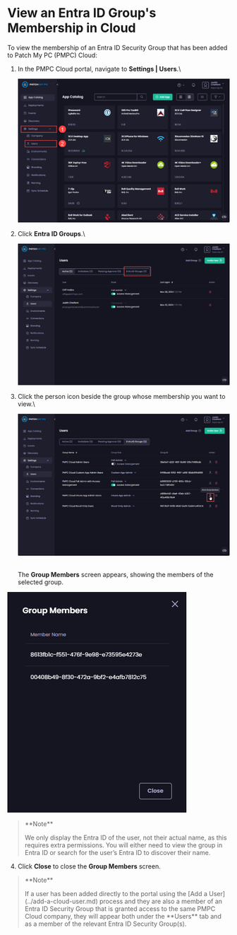 # View an Entra ID Group's Membership in Cloud

To view the membership of an Entra ID Security Group that has been added to Patch My PC (PMPC) Cloud:

1.  In the PMPC Cloud portal, navigate to **Settings | Users**.\\

    ![Navigating to "Settings | Users"](/_images/image-(350).png)
2.  Click **Entra ID Groups**.\\

    ![Clicking "Entra ID Groups"](/_images/image-(351).png)
3.  Click the person icon beside the group whose membership you want to view.\\

    ![Clicking the person icon beside the group whose membership you want to view](/_images/image-(352).png)

    \
    The **Group Members** screen appears, showing the members of the selected group.

!["Group Members" screen](/_images/image-(349).png)

> \*\*Note\*\*
>
> We only display the Entra ID of the user, not their actual name, as this requires extra permissions. You will either need to view the group in Entra ID or search for the user’s Entra ID to discover their name.

4. Click **Close** to close the **Group Members** screen.

> \*\*Note\*\*
>
> If a user has been added directly to the portal using the \[Add a User]\(../add-a-cloud-user.md) process and they are also a member of an Entra ID Security Group that is granted access to the same PMPC Cloud company, they will appear both under the \*\*Users\*\* tab and as a member of the relevant Entra ID Security Group(s).